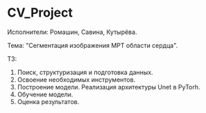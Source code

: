 # CV_Project
Исполнители: Ромашин, Савина, Кутырёва.

Тема: "Сегментация изображения МРТ области сердца".

 ТЗ:
 1) Поиск, структуризация и подготовка данных.
 2) Освоение необходимых инструментов.
 3) Построение модели. Реализация архитектуры Unet в PyTorh.
 4) Обучение модели.
 5) Оценка результатов.
